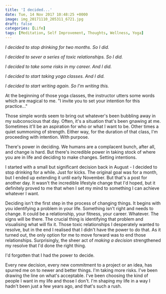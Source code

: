```yaml
---
title: 'I decided...'
date: Tue, 14 Nov 2017 10:48:25 +0000
image: img_20171110_205311_6721.jpg
draft: false
categories: [Life]
tags: [Meditation, Self Improvement, Thoughts, Wellness, Yoga]
---
```


_I decided to stop drinking for two months. So I did._ 

_I decided to sever a series of toxic relationships. So I did._ 

_I decided to take some risks in my career. And I did._ 

_I decided to start taking yoga classes. And I did._ 

_I decided to start writing again. So I'm writing this._ 

At the beginning of those yoga classes, the instructor utters some words which are magical to me. "I invite you to set your intention for this practice..." 

Those simple words seem to bring out whatever's been bubbling away in my subconscious that day. Often, it's a situation that's been gnawing at me. Sometimes it'll be an aspiration for who or what I want to be. Other times a quiet summoning of strength. Either way, for the duration of that class, I'm proceeding with intention. With purpose. 

There's power in deciding. We humans are a complacent bunch, after all, and change is hard. But there's incredible power in taking stock of where you are in life and deciding to make changes. Setting intentions. 

I started with a small but significant decision back in August - I decided to stop drinking for a while. Just for kicks. The original goal was for a month, but I ended up extending it until early November. But that's a post for another day. It wasn't the incredible lifestyle change that I'd hoped, but it definitely proved to me that when I set my mind to something I can achieve whatever I want. 

Deciding isn't the first step in the process of changing things. It begins with you identifying a problem in your life. Something isn't right and needs to change. It could be a relationship, your fitness, your career. Whatever. The signs will be there. The crucial thing is identifying that problem and visualising what will fix it. Those toxic relationships I desperately wanted to resolve, but in the end I realised that I didn't have the power to do that. As it turned out, the only option for me to move forward was to end those relationships. Surprisingly, the sheer act of _making a decision_ strengthened my resolve that I'd done the right thing. 

I'd forgotten that I had the power to decide. 

Every new decision, every new commitment to a project or an idea, has spurred me on to newer and better things. I'm taking more risks. I've been drawing the line on what's acceptable. I've been choosing the kind of people I want in my life and those I don't. I'm shaping my life in a way I hadn't been just a few years ago, and that's such a rush.